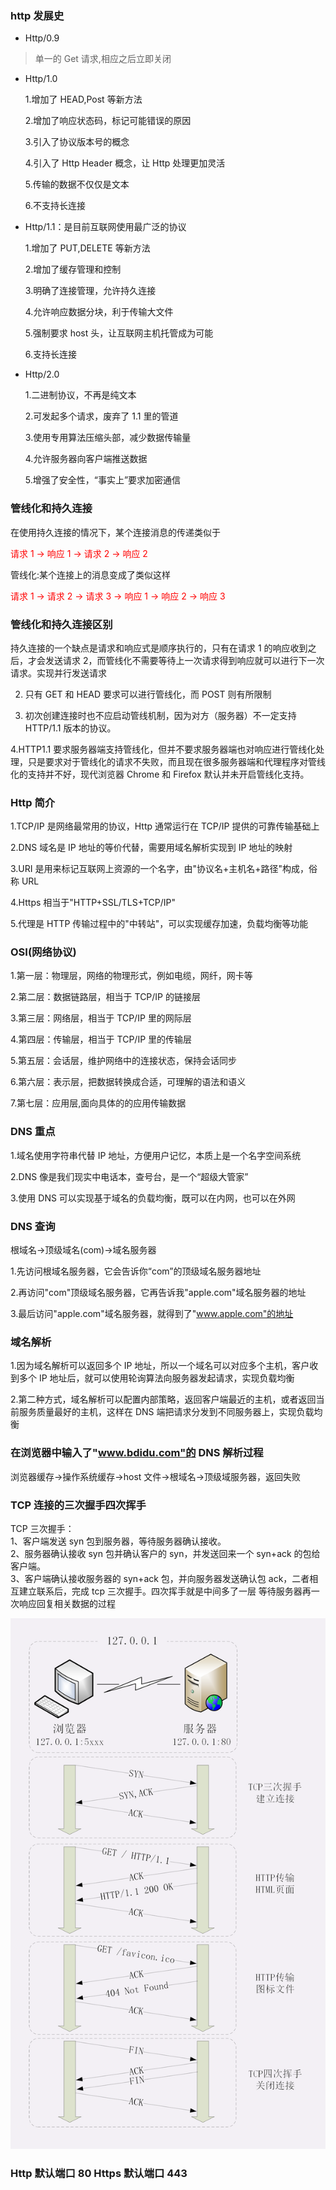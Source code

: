 <!--
 * @Author: your name
 * @Date: 2020-04-18 12:51:15
 * @LastEditTime: 2020-04-20 15:45:09
 * @LastEditors: Please set LastEditors
 * @Description: In User Settings Edit
 * @FilePath: /webNotes/http/index.md
 -->

### http 发展史

- Http/0.9

> 单一的 Get 请求,相应之后立即关闭

- Http/1.0

  1.增加了 HEAD,Post 等新方法

  2.增加了响应状态码，标记可能错误的原因

  3.引入了协议版本号的概念

  4.引入了 Http Header 概念，让 Http 处理更加灵活

  5.传输的数据不仅仅是文本

  6.不支持长连接

- Http/1.1：是目前互联网使用最广泛的协议

  1.增加了 PUT,DELETE 等新方法

  2.增加了缓存管理和控制

  3.明确了连接管理，允许持久连接

  4.允许响应数据分块，利于传输大文件

  5.强制要求 host 头，让互联网主机托管成为可能

  6.支持长连接

- Http/2.0

  1.二进制协议，不再是纯文本

  2.可发起多个请求，废弃了 1.1 里的管道

  3.使用专用算法压缩头部，减少数据传输量

  4.允许服务器向客户端推送数据

  5.增强了安全性，“事实上”要求加密通信

### 管线化和持久连接

在使用持久连接的情况下，某个连接消息的传递类似于

<font color=red>请求 1 -> 响应 1 -> 请求 2 -> 响应 2</font>

管线化:某个连接上的消息变成了类似这样

<font color=red>请求 1 -> 请求 2 -> 请求 3 -> 响应 1 -> 响应 2 -> 响应 3</font>

### 管线化和持久连接区别

持久连接的一个缺点是请求和响应式是顺序执行的，只有在请求 1 的响应收到之后，才会发送请求 2，而管线化不需要等待上一次请求得到响应就可以进行下一次请求。实现并行发送请求

2. 只有 GET 和 HEAD 要求可以进行管线化，而 POST 则有所限制

3. 初次创建连接时也不应启动管线机制，因为对方（服务器）不一定支持 HTTP/1.1 版本的协议。

4.HTTP1.1 要求服务器端支持管线化，但并不要求服务器端也对响应进行管线化处理，只是要求对于管线化的请求不失败，而且现在很多服务器端和代理程序对管线化的支持并不好，现代浏览器 Chrome 和 Firefox 默认并未开启管线化支持。

### Http 简介

1.TCP/IP 是网络最常用的协议，Http 通常运行在 TCP/IP 提供的可靠传输基础上

2.DNS 域名是 IP 地址的等价代替，需要用域名解析实现到 IP 地址的映射

3.URI 是用来标记互联网上资源的一个名字，由"协议名+主机名+路径"构成，俗称 URL

4.Https 相当于"HTTP+SSL/TLS+TCP/IP"

5.代理是 HTTP 传输过程中的"中转站"，可以实现缓存加速，负载均衡等功能

### OSI(网络协议)

1.第一层：物理层，网络的物理形式，例如电缆，网纤，网卡等

2.第二层：数据链路层，相当于 TCP/IP 的链接层

3.第三层：网络层，相当于 TCP/IP 里的网际层

4.第四层：传输层，相当于 TCP/IP 里的传输层

5.第五层：会话层，维护网络中的连接状态，保持会话同步

6.第六层：表示层，把数据转换成合适，可理解的语法和语义

7.第七层：应用层,面向具体的的应用传输数据

### DNS 重点

1.域名使用字符串代替 IP 地址，方便用户记忆，本质上是一个名字空间系统

2.DNS 像是我们现实中电话本，查号台，是一个“超级大管家”

3.使用 DNS 可以实现基于域名的负载均衡，既可以在内网，也可以在外网

### DNS 查询

根域名->顶级域名(com)->域名服务器

1.先访问根域名服务器，它会告诉你“com”的顶级域名服务器地址

2.再访问"com"顶级域名服务器，它再告诉我"apple.com"域名服务器的地址

3.最后访问"apple.com"域名服务器，就得到了"www.apple.com"的地址

### 域名解析

1.因为域名解析可以返回多个 IP 地址，所以一个域名可以对应多个主机，客户收到多个 IP 地址后，就可以使用轮询算法向服务器发起请求，实现负载均衡

2.第二种方式，域名解析可以配置内部策略，返回客户端最近的主机，或者返回当前服务质量最好的主机，这样在 DNS 端把请求分发到不同服务器上，实现负载均衡

### 在浏览器中输入了"www.bdidu.com"的 DNS 解析过程

浏览器缓存->操作系统缓存->host 文件->根域名->顶级域服务器，返回失败

### TCP 连接的三次握手四次挥手

TCP 三次握手：<br/>
1、客户端发送 syn 包到服务器，等待服务器确认接收。<br/>
2、服务器确认接收 syn 包并确认客户的 syn，并发送回来一个 syn+ack 的包给客户端。<br/>
3、客户端确认接收服务器的 syn+ack 包，并向服务器发送确认包 ack，二者相互建立联系后，完成 tcp 三次握手。四次挥手就是中间多了一层 等待服务器再一次响应回复相关数据的过程

![avatar](./img/tcp.png)

### Http 默认端口 80 Https 默认端口 443
